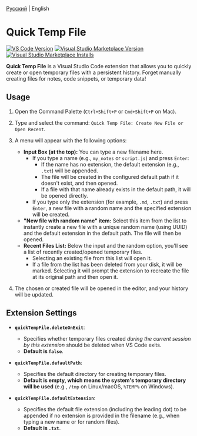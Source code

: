 [Русский](README.ru.md) | English

# Quick Temp File

[![VS Code Version](https://img.shields.io/badge/vscode-^1.80.0-blue.svg)](https://code.visualstudio.com) [![Visual Studio Marketplace Version](https://img.shields.io/vscode-marketplace/v/slyf.quick-temp-file.svg)](https://marketplace.visualstudio.com/items?itemName=slyf.quick-temp-file) [![Visual Studio Marketplace Installs](https://img.shields.io/vscode-marketplace/i/slyf.quick-temp-file.svg)](https://marketplace.visualstudio.com/items?itemName=slyf.quick-temp-file)

**Quick Temp File** is a Visual Studio Code extension that allows you to quickly create or open temporary files with a persistent history. Forget manually creating files for notes, code snippets, or temporary data!

## Usage

1.  Open the Command Palette (`Ctrl+Shift+P` or `Cmd+Shift+P` on Mac).
2.  Type and select the command: `Quick Temp File: Create New File or Open Recent`.
3.  A menu will appear with the following options:
    * **Input Box (at the top):** You can type a new filename here.
        * If you type a name (e.g., `my_notes` or `script.js`) and press `Enter`:
            * If the name has no extension, the default extension (e.g., `.txt`) will be appended.
            * The file will be created in the configured default path if it doesn't exist, and then opened.
            * If a file with that name already exists in the default path, it will be opened directly.
        * If you type only the extension (for example, `.md`, `.txt`) and press `Enter`, a new file with a random name and the specified extension will be created.
    * **"New file with random name" item:** Select this item from the list to instantly create a new file with a unique random name (using UUID) and the default extension in the default path. The file will then be opened.
    * **Recent Files List:** Below the input and the random option, you'll see a list of recently created/opened temporary files.
        * Selecting an existing file from this list will open it.
        * If a file from the list has been deleted from your disk, it will be marked. Selecting it will prompt the extension to recreate the file at its original path and then open it.

4.  The chosen or created file will be opened in the editor, and your history will be updated.

## Extension Settings

* **`quickTempFile.deleteOnExit`**:
    * Specifies whether temporary files created *during the current session by this extension* should be deleted when VS Code exits.
    * **Default is `false`**.

* **`quickTempFile.defaultPath`**:
    * Specifies the default directory for creating temporary files.
    * **Default is empty, which means the system's temporary directory will be used** (e.g., `/tmp` on Linux/macOS, `%TEMP%` on Windows).

* **`quickTempFile.defaultExtension`**:
    * Specifies the default file extension (including the leading dot) to be appended if no extension is provided in the filename (e.g., when typing a new name or for random files).
    * **Default is `.txt`**.
